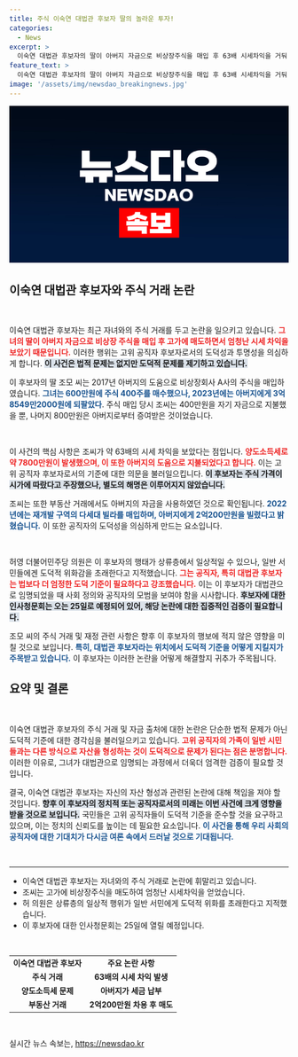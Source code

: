 ```yaml
---
title: 주식 이숙연 대법관 후보자 딸의 놀라운 투자!
categories:
  - News
excerpt: >
  이숙연 대법관 후보자의 딸이 아버지 자금으로 비상장주식을 매입 후 63배 시세차익을 거둬 논란이 일고 있다. 법적 문제는 없지만, 고위 공직자의 도덕성에 대한 의문이 제기되며 인사청문회가 주목받고 있다.
feature_text: >
  이숙연 대법관 후보자의 딸이 아버지 자금으로 비상장주식을 매입 후 63배 시세차익을 거둬 논란이 일고 있다. 법적 문제는 없지만, 고위 공직자의 도덕성에 대한 의문이 제기되며 인사청문회가 주목받고 있다.
image: '/assets/img/newsdao_breakingnews.jpg'
---
```


<p><img src="/assets/img/newsdao_breakingnews.jpg" alt="pcversion 속보" /></p>

<h2 data-ke-size="size26">이숙연 대법관 후보자와 주식 거래 논란</h2>

<p data-ke-size="size16">&nbsp;</p>

<p>이숙연 대법관 후보자는 최근 자녀와의 주식 거래를 두고 논란을 일으키고 있습니다. <b><span style="color: #ee2323;">그녀의 딸이 아버지 자금으로 비상장 주식을 매입 후 고가에 매도하면서 엄청난 시세 차익을 보았기 때문입니다.</span></b> 이러한 행위는 고위 공직자 후보자로서의 도덕성과 투명성을 의심하게 합니다. <b><span style="background-color: #21538527;">이 사건은 법적 문제는 없지만 도덕적 문제를 제기하고 있습니다.</span></b> </p>

<p>이 후보자의 딸 조모 씨는 2017년 아버지의 도움으로 비상장회사 A사의 주식을 매입하였습니다. <b><span style="color: #1a5490;">그녀는 600만원에 주식 400주를 매수했으나, 2023년에는 아버지에게 3억8549만2000원에 되팔았다</span></b>. 주식 매입 당시 조씨는 400만원을 자기 자금으로 지불했을 뿐, 나머지 800만원은 아버지로부터 증여받은 것이었습니다.</p>

<p data-ke-size="size16">&nbsp;</p>

<p>이 사건의 핵심 사항은 조씨가 약 63배의 시세 차익을 보았다는 점입니다. <b><span style="color: #ee2323;">양도소득세로 약 7800만원이 발생했으며, 이 또한 아버지의 도움으로 지불되었다고 합니다.</span></b> 이는 고위 공직자 후보자로서의 기준에 대한 의문을 불러일으킵니다. <b><span style="background-color: #21538527;">이 후보자는 주식 가격이 시가에 따랐다고 주장했으나, 별도의 해명은 이루어지지 않았습니다.</span></b> </p>

<p>조씨는 또한 부동산 거래에서도 아버지의 자금을 사용하였던 것으로 확인됩니다. <b><span style="color: #1a5490;">2022년에는 재개발 구역의 다세대 빌라를 매입하며, 아버지에게 2억200만원을 빌렸다고 밝혔습니다.</span></b> 이 또한 공직자의 도덕성을 의심하게 만드는 요소입니다.</p>

<p data-ke-size="size16">&nbsp;</p>

<p>허영 더불어민주당 의원은 이 후보자의 행태가 상류층에서 일상적일 수 있으나, 일반 서민들에겐 도덕적 위화감을 초래한다고 지적했습니다. <b><span style="color: #ee2323;">그는 공직자, 특히 대법관 후보자는 법보다 더 엄정한 도덕 기준이 필요하다고 강조했습니다.</span></b> 이는 이 후보자가 대법관으로 임명되었을 때 사회 정의와 공직자의 모범을 보여야 함을 시사합니다. <b><span style="background-color: #21538527;">후보자에 대한 인사청문회는 오는 25일로 예정되어 있어, 해당 논란에 대한 집중적인 검증이 필요합니다.</span></b></p>

<p>조모 씨의 주식 거래 및 재정 관련 사항은 향후 이 후보자의 행보에 적지 않은 영향을 미칠 것으로 보입니다. <b><span style="color: #1a5490;">특히, 대법관 후보자라는 위치에서 도덕적 기준을 어떻게 지킬지가 주목받고 있습니다.</span></b> 이 후보자는 이러한 논란을 어떻게 해결할지 귀추가 주목됩니다. </p>

<h2 data-ke-size="size26">요약 및 결론</h2>

<p data-ke-size="size16">&nbsp;</p>

<p>이숙연 대법관 후보자의 주식 거래 및 자금 출처에 대한 논란은 단순한 법적 문제가 아닌 도덕적 기준에 대한 경각심을 불러일으키고 있습니다. <b><span style="color: #ee2323;">고위 공직자의 가족이 일반 시민들과는 다른 방식으로 자산을 형성하는 것이 도덕적으로 문제가 된다는 점은 분명합니다.</span></b> 이러한 이유로, 그녀가 대법관으로 임명되는 과정에서 더욱더 엄격한 검증이 필요할 것입니다.</p>

<p>결국, 이숙연 대법관 후보자는 자신의 자산 형성과 관련된 논란에 대해 책임을 져야 할 것입니다. <b><span style="background-color: #21538527;">향후 이 후보자의 정치적 또는 공직자로서의 미래는 이번 사건에 크게 영향을 받을 것으로 보입니다.</span></b> 국민들은 고위 공직자들이 도덕적 기준을 준수할 것을 요구하고 있으며, 이는 정치의 신뢰도를 높이는 데 필요한 요소입니다. <b><span style="color: #1a5490;">이 사건을 통해 우리 사회의 공직자에 대한 기대치가 다시금 여론 속에서 드러날 것으로 기대됩니다.</span></b></p>

<p data-ke-size="size16">&nbsp;</p>

<hr>

<ul>
<li>이숙연 대법관 후보자는 자녀와의 주식 거래로 논란에 휘말리고 있습니다.</li>
<li>조씨는 고가에 비상장주식을 매도하여 엄청난 시세차익을 얻었습니다.</li>
<li>허 의원은 상류층의 일상적 행위가 일반 서민에게 도덕적 위화를 초래한다고 지적했습니다.</li>
<li>이 후보자에 대한 인사청문회는 25일에 열릴 예정입니다.</li>
</ul>

<p data-ke-size="size16">&nbsp;</p>

<table>
<tr>
<td style="text-align: center; height: 17px;"><b>이숙연 대법관 후보자</b></td>
<td style="text-align: center; height: 17px;"><b>주요 논란 사항</b></td>
</tr>
<tr>
<td style="text-align: center; height: 17px;"><b>주식 거래</b></td>
<td style="text-align: center; height: 17px;"><b>63배의 시세 차익 발생</b></td>
</tr>
<tr>
<td style="text-align: center; height: 17px;"><b>양도소득세 문제</b></td>
<td style="text-align: center; height: 17px;"><b>아버지가 세금 납부</b></td>
</tr>
<tr>
<td style="text-align: center; height: 17px;"><b>부동산 거래</b></td>
<td style="text-align: center; height: 17px;"><b>2억200만원 차용 후 매도</b></td>
</tr>
</table>

<p data-ke-size="size16">&nbsp;</p>
실시간 뉴스 속보는, <a href="https://newsdao.kr" rel="dofollow">https://newsdao.kr</a>


